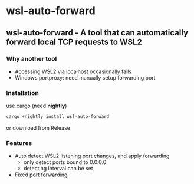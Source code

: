 # wsl-auto-forward

## wsl-auto-forward - A tool that can automatically forward local TCP requests to WSL2

### Why another tool
- Accessing WSL2 via localhost occasionally fails
- Windows portproxy: need manually setup forwarding port

### Installation

use cargo (need **nightly**)
```rust
cargo +nightly install wsl-auto-forward
```

or download from Release

### Features
- Auto detect WSL2 listening port changes, and apply forwarding
    - only detect ports bound to 0.0.0.0
    - detecting interval can be set
- Fixed port forwarding

